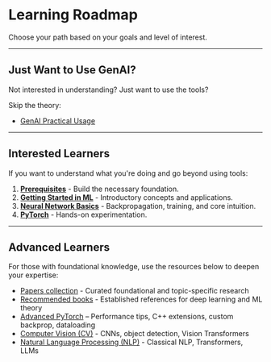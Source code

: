 # Learning Roadmap

Choose your path based on your goals and level of interest.

---

## Just Want to Use GenAI?

Not interested in understanding? Just want to use the tools?

Skip the theory:
- [GenAI Practical Usage](../genai_practical/)

---

## Interested Learners

If you want to understand what you're doing and go beyond using tools:

1. **[Prerequisites](./prerequisites.md)** - Build the necessary foundation.
2. **[Getting Started in ML](./how_to_start_ml.md)** - Introductory concepts and applications.
3. **[Neural Network Basics](./neural_network_basics.md)** - Backpropagation, training, and core intuition.
4. **[PyTorch](../resources/beginner_pytorch)** - Hands-on experimentation.

---

## Advanced Learners

For those with foundational knowledge, use the resources below to deepen your expertise:
- [Papers collection](../resources/nice_papers.md) - Curated foundational and topic-specific research
- [Recommended books](../resources/books.md) - Established references for deep learning and ML theory
- [Advanced PyTorch](../resources/advanced_pytorch) – Performance tips, C++ extensions, custom backprop, dataloading
- [Computer Vision (CV)](../resources/CV/) - CNNs, object detection, Vision Transformers  
- [Natural Language Processing (NLP)](../resources/NLP/) - Classical NLP, Transformers, LLMs  
<!-- - [MLOps](../resources/mlops.md) - Experiment tracking, versioning, deployment 
-->

